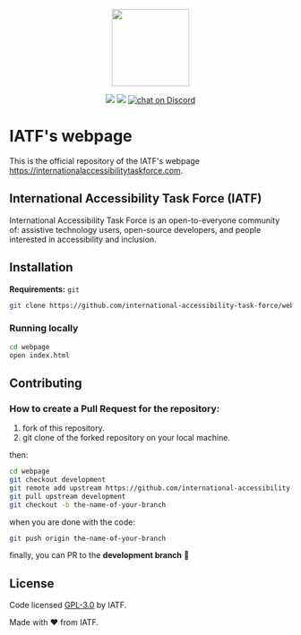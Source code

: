 <p align="center">
    <img src="https://github.com/mugiwarafx/khan-academy-submit-shortcut-reworked/blob/master/assets/images/logo-center-rules-black-and-white.png"
        height="138">
</p>
<p align="center">
    <a href="https://github.com/international-accessibility-task-force/webpage/graphs/contributors" alt="Contributors">
        <img src="https://img.shields.io/github/contributors/international-accessibility-task-force/webpage" /></a>
    <a href="https://github.com/international-accessibility-task-force/webpage/pulse" alt="Activity">
        <img src="https://img.shields.io/github/commit-activity/m/international-accessibility-task-force/webpage" /></a>
    <a href="https://discord.gg/D8brSJSpaZ">
        <img src="https://img.shields.io/discord/1014599739230130267?logo=discord"
            alt="chat on Discord"></a>
</p>

# IATF's webpage

This is the official repository of the IATF's webpage https://internationalaccessibilitytaskforce.com.

## International Accessibility Task Force (IATF)

International Accessibility Task Force is an open-to-everyone community of: assistive technology users, open-source developers, and people interested in accessibility and inclusion.

## Installation

**Requirements:** `git`

```sh
git clone https://github.com/international-accessibility-task-force/webpage.git
```

### Running locally

```sh
cd webpage
open index.html
```

## Contributing

### How to create a Pull Request for the repository:

1. fork of this repository.
1. git clone of the forked repository on your local machine.

then:
```sh
cd webpage
git checkout development
git remote add upstream https://github.com/international-accessibility-task-force/webpage.git
git pull upstream development
git checkout -b the-name-of-your-branch
```

when you are done with the code:

```sh
git push origin the-name-of-your-branch
```

finally, you can PR to the **development branch** 🎉


## License
Code licensed [GPL-3.0](https://choosealicense.com/licenses/gpl-3.0/) by IATF.

Made with ❤️ from IATF.
